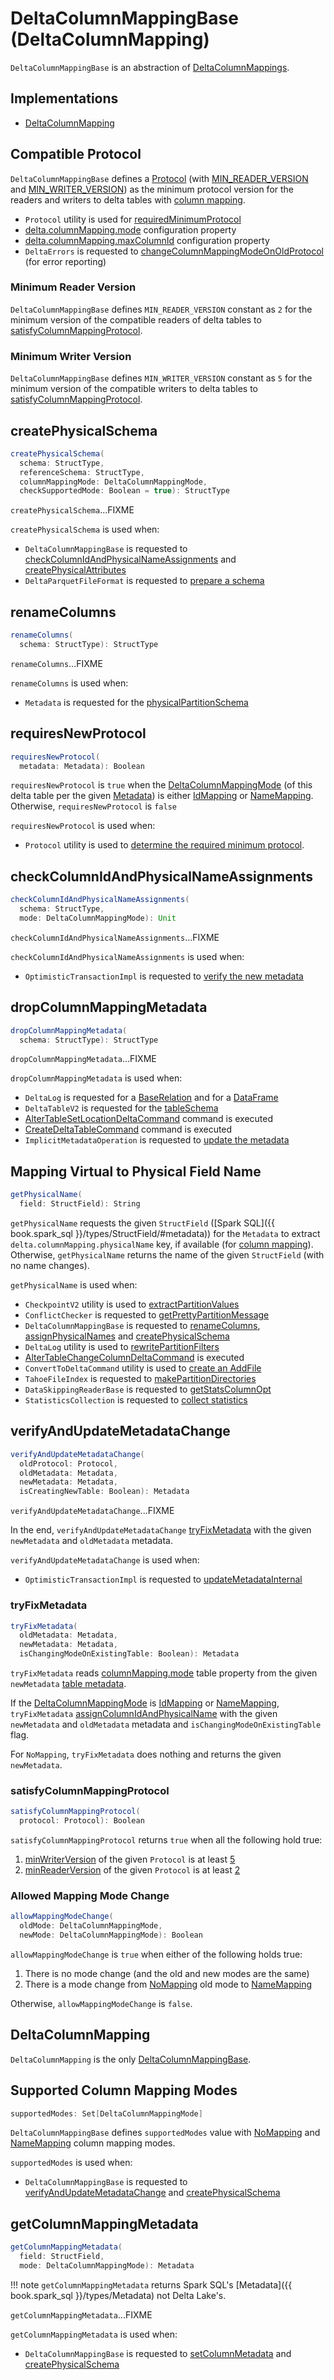 # DeltaColumnMappingBase (DeltaColumnMapping)

`DeltaColumnMappingBase` is an abstraction of [DeltaColumnMappings](#implementations).

## Implementations

* [DeltaColumnMapping](#DeltaColumnMapping)

## <span id="MIN_PROTOCOL_VERSION"> Compatible Protocol

`DeltaColumnMappingBase` defines a [Protocol](../Protocol.md) (with [MIN_READER_VERSION](#MIN_READER_VERSION) and [MIN_WRITER_VERSION](#MIN_WRITER_VERSION)) as the minimum protocol version for the readers and writers to delta tables with [column mapping](index.md).

* `Protocol` utility is used for [requiredMinimumProtocol](../Protocol.md#requiredMinimumProtocol)
* [delta.columnMapping.mode](../table-properties/DeltaConfigs.md#COLUMN_MAPPING_MODE) configuration property
* [delta.columnMapping.maxColumnId](../table-properties/DeltaConfigs.md#COLUMN_MAPPING_MAX_ID) configuration property
* `DeltaErrors` is requested to [changeColumnMappingModeOnOldProtocol](../DeltaErrors.md#changeColumnMappingModeOnOldProtocol) (for error reporting)

### <span id="MIN_READER_VERSION"> Minimum Reader Version

`DeltaColumnMappingBase` defines `MIN_READER_VERSION` constant as `2` for the minimum version of the compatible readers of delta tables to [satisfyColumnMappingProtocol](#satisfyColumnMappingProtocol).

### <span id="MIN_WRITER_VERSION"> Minimum Writer Version

`DeltaColumnMappingBase` defines `MIN_WRITER_VERSION` constant as `5` for the minimum version of the compatible writers to delta tables to [satisfyColumnMappingProtocol](#satisfyColumnMappingProtocol).

## <span id="createPhysicalSchema"> createPhysicalSchema

```scala
createPhysicalSchema(
  schema: StructType,
  referenceSchema: StructType,
  columnMappingMode: DeltaColumnMappingMode,
  checkSupportedMode: Boolean = true): StructType
```

`createPhysicalSchema`...FIXME

`createPhysicalSchema` is used when:

* `DeltaColumnMappingBase` is requested to [checkColumnIdAndPhysicalNameAssignments](#checkColumnIdAndPhysicalNameAssignments) and [createPhysicalAttributes](#createPhysicalAttributes)
* `DeltaParquetFileFormat` is requested to [prepare a schema](../DeltaParquetFileFormat.md#prepareSchema)

## <span id="renameColumns"> renameColumns

```scala
renameColumns(
  schema: StructType): StructType
```

`renameColumns`...FIXME

`renameColumns` is used when:

* `Metadata` is requested for the [physicalPartitionSchema](../Metadata.md#physicalPartitionSchema)

## <span id="requiresNewProtocol"> requiresNewProtocol

```scala
requiresNewProtocol(
  metadata: Metadata): Boolean
```

`requiresNewProtocol` is `true` when the [DeltaColumnMappingMode](../Metadata.md#columnMappingMode) (of this delta table per the given [Metadata](../Metadata.md)) is either [IdMapping](DeltaColumnMappingMode.md#IdMapping) or [NameMapping](DeltaColumnMappingMode.md#NameMapping). Otherwise, `requiresNewProtocol` is `false`

`requiresNewProtocol` is used when:

* `Protocol` utility is used to [determine the required minimum protocol](../Protocol.md#requiredMinimumProtocol).

## <span id="checkColumnIdAndPhysicalNameAssignments"> checkColumnIdAndPhysicalNameAssignments

```scala
checkColumnIdAndPhysicalNameAssignments(
  schema: StructType,
  mode: DeltaColumnMappingMode): Unit
```

`checkColumnIdAndPhysicalNameAssignments`...FIXME

`checkColumnIdAndPhysicalNameAssignments` is used when:

* `OptimisticTransactionImpl` is requested to [verify the new metadata](../OptimisticTransactionImpl.md#verifyNewMetadata)

## <span id="dropColumnMappingMetadata"> dropColumnMappingMetadata

```scala
dropColumnMappingMetadata(
  schema: StructType): StructType
```

`dropColumnMappingMetadata`...FIXME

`dropColumnMappingMetadata` is used when:

* `DeltaLog` is requested for a [BaseRelation](../DeltaLog.md#createRelation) and for a [DataFrame](../DeltaLog.md#createDataFrame)
* `DeltaTableV2` is requested for the [tableSchema](../DeltaTableV2.md#tableSchema)
* [AlterTableSetLocationDeltaCommand](../commands/alter/AlterTableSetLocationDeltaCommand.md) command is executed
* [CreateDeltaTableCommand](../commands/create-table/CreateDeltaTableCommand.md) command is executed
* `ImplicitMetadataOperation` is requested to [update the metadata](../ImplicitMetadataOperation.md#updateMetadata)

## <span id="getPhysicalName"> Mapping Virtual to Physical Field Name

```scala
getPhysicalName(
  field: StructField): String
```

`getPhysicalName` requests the given `StructField` ([Spark SQL]({{ book.spark_sql }}/types/StructField/#metadata)) for the `Metadata` to extract `delta.columnMapping.physicalName` key, if available (for [column mapping](index.md)). Otherwise, `getPhysicalName` returns the name of the given `StructField` (with no name changes).

`getPhysicalName` is used when:

* `CheckpointV2` utility is used to [extractPartitionValues](../checkpoints/CheckpointV2.md#extractPartitionValues)
* `ConflictChecker` is requested to [getPrettyPartitionMessage](../ConflictChecker.md#getPrettyPartitionMessage)
* `DeltaColumnMappingBase` is requested to [renameColumns](#renameColumns), [assignPhysicalNames](#assignPhysicalNames) and [createPhysicalSchema](#createPhysicalSchema)
* `DeltaLog` utility is used to [rewritePartitionFilters](../DeltaLog.md#rewritePartitionFilters)
* [AlterTableChangeColumnDeltaCommand](../commands/alter/AlterTableChangeColumnDeltaCommand.md) is executed
* `ConvertToDeltaCommand` utility is used to [create an AddFile](../commands/convert/ConvertToDeltaCommand.md#createAddFile)
* `TahoeFileIndex` is requested to [makePartitionDirectories](../TahoeFileIndex.md#makePartitionDirectories)
* `DataSkippingReaderBase` is requested to [getStatsColumnOpt](../data-skipping/DataSkippingReaderBase.md#getStatsColumnOpt)
* `StatisticsCollection` is requested to [collect statistics](../StatisticsCollection.md#collectStats)

## <span id="verifyAndUpdateMetadataChange"> verifyAndUpdateMetadataChange

```scala
verifyAndUpdateMetadataChange(
  oldProtocol: Protocol,
  oldMetadata: Metadata,
  newMetadata: Metadata,
  isCreatingNewTable: Boolean): Metadata
```

`verifyAndUpdateMetadataChange`...FIXME

In the end, `verifyAndUpdateMetadataChange` [tryFixMetadata](#tryFixMetadata) with the given `newMetadata` and `oldMetadata` metadata.

`verifyAndUpdateMetadataChange` is used when:

* `OptimisticTransactionImpl` is requested to [updateMetadataInternal](../OptimisticTransactionImpl.md#updateMetadataInternal)

### <span id="tryFixMetadata"> tryFixMetadata

```scala
tryFixMetadata(
  oldMetadata: Metadata,
  newMetadata: Metadata,
  isChangingModeOnExistingTable: Boolean): Metadata
```

`tryFixMetadata` reads [columnMapping.mode](../table-properties/DeltaConfigs.md#columnMapping.mode) table property from the given `newMetadata` [table metadata](../table-properties/DeltaConfig.md#fromMetaData).

If the [DeltaColumnMappingMode](DeltaColumnMappingMode.md) is [IdMapping](DeltaColumnMappingMode.md#IdMapping) or [NameMapping](DeltaColumnMappingMode.md#NameMapping), `tryFixMetadata` [assignColumnIdAndPhysicalName](#assignColumnIdAndPhysicalName) with the given `newMetadata` and `oldMetadata` metadata and `isChangingModeOnExistingTable` flag.

For `NoMapping`, `tryFixMetadata` does nothing and returns the given `newMetadata`.

### <span id="satisfyColumnMappingProtocol"> satisfyColumnMappingProtocol

```scala
satisfyColumnMappingProtocol(
  protocol: Protocol): Boolean
```

`satisfyColumnMappingProtocol` returns `true` when all the following hold true:

1. [minWriterVersion](../Protocol.md#minWriterVersion) of the given `Protocol` is at least [5](#MIN_WRITER_VERSION)
1. [minReaderVersion](../Protocol.md#minReaderVersion) of the given `Protocol` is at least [2](#MIN_READER_VERSION)

### <span id="allowMappingModeChange"> Allowed Mapping Mode Change

```scala
allowMappingModeChange(
  oldMode: DeltaColumnMappingMode,
  newMode: DeltaColumnMappingMode): Boolean
```

`allowMappingModeChange` is `true` when either of the following holds true:

1. There is no mode change (and the old and new modes are the same)
1. There is a mode change from [NoMapping](DeltaColumnMappingMode.md#NoMapping) old mode to [NameMapping](DeltaColumnMappingMode.md#NameMapping)

Otherwise, `allowMappingModeChange` is `false`.

## <span id="DeltaColumnMapping"> DeltaColumnMapping

`DeltaColumnMapping` is the only [DeltaColumnMappingBase](#implementations).

## <span id="supportedModes"> Supported Column Mapping Modes

```scala
supportedModes: Set[DeltaColumnMappingMode]
```

`DeltaColumnMappingBase` defines `supportedModes` value with [NoMapping](DeltaColumnMappingMode.md#NoMapping) and [NameMapping](DeltaColumnMappingMode.md#NameMapping) column mapping modes.

`supportedModes` is used when:

* `DeltaColumnMappingBase` is requested to [verifyAndUpdateMetadataChange](#verifyAndUpdateMetadataChange) and [createPhysicalSchema](#createPhysicalSchema)

## <span id="getColumnMappingMetadata"> getColumnMappingMetadata

```scala
getColumnMappingMetadata(
  field: StructField,
  mode: DeltaColumnMappingMode): Metadata
```

!!! note
    `getColumnMappingMetadata` returns Spark SQL's [Metadata]({{ book.spark_sql }}/types/Metadata) not Delta Lake's.

`getColumnMappingMetadata`...FIXME

`getColumnMappingMetadata` is used when:

* `DeltaColumnMappingBase` is requested to [setColumnMetadata](#setColumnMetadata) and [createPhysicalSchema](#createPhysicalSchema)
